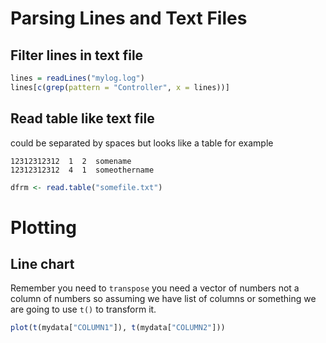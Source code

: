 # Parsing Lines and Text Files

## Filter lines in text file

```R
lines = readLines("mylog.log")
lines[c(grep(pattern = "Controller", x = lines))]
```

## Read table like text file

could be separated by spaces but looks like a table for example

```
12312312312  1  2  somename
12312312312  4  1  someothername
```

```R
dfrm <- read.table("somefile.txt")
```

# Plotting

## Line chart

Remember you need to `transpose` you need a vector of numbers not a column of numbers so assuming we have list of columns or something we are going to use `t()` to transform it.

```R
plot(t(mydata["COLUMN1"]), t(mydata["COLUMN2"]))
```

